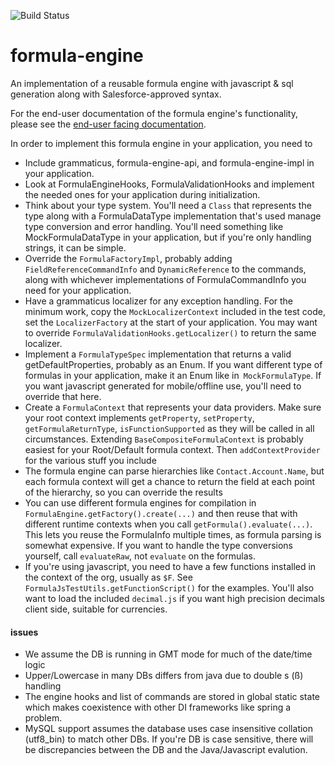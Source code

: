 ![Build Status](https://github.com/salesforce/formula-engine/actions/workflows/ci.yml/badge.svg)
# formula-engine
An implementation of a reusable formula engine with javascript &amp; sql generation along with Salesforce-approved syntax.

For the end-user documentation of the formula engine's functionality, please see the [end-user facing documentation](https://help.salesforce.com/articleView?id=sf.customize_functions.htm&type=5).

In order to implement this formula engine in your application, you need to
* Include grammaticus, formula-engine-api, and formula-engine-impl in your application.
* Look at FormulaEngineHooks, FormulaValidationHooks and implement the needed ones for your application during initialization.
* Think about your type system.  You'll need a `Class` that represents the type along with a FormulaDataType implementation
  that's used manage type conversion and error handling.  You'll need something like MockFormulaDataType in your application,
  but if you're only handling strings, it can be simple.
* Override the `FormulaFactoryImpl`, probably adding `FieldReferenceCommandInfo` and `DynamicReference` to the commands,
  along with whichever implementations of FormulaCommandInfo you need for your application.  
* Have a grammaticus localizer for any exception handling.  For the minimum work, copy the `MockLocalizerContext`
  included in the test code, set the `LocalizerFactory` at the start of your application.  You may want to override
  `FormulaValidationHooks.getLocalizer()` to return the same localizer.
* Implement a `FormulaTypeSpec` implementation that returns a valid getDefaultProperties, probably as an Enum.
  If you want different type of formulas in your application, make it an Enum like in` MockFormulaType`.  If you want
  javascript generated for mobile/offline use, you'll need to override that here.
* Create a `FormulaContext` that represents your data providers.  Make sure your root context implements
  `getProperty`, `setProperty`, `getFormulaReturnType`, `isFunctionSupported` as they will be called in all circumstances.
  Extending `BaseCompositeFormulaContext` is probably easiest for your Root/Default formula context.  Then
  `addContextProvider` for the various stuff you include
* The formula engine can parse hierarchies like `Contact.Account.Name`, but each formula context will get a chance
  to return the field at each point of the hierarchy, so you can override the results
* You can use different formula engines for compilation in `FormulaEngine.getFactory().create(...)` and then reuse that
  with different runtime contexts when you call `getFormula().evaluate(...)`.  This lets you reuse the FormulaInfo
  multiple times, as formula parsing is somewhat expensive.  If you want to handle the type conversions yourself,
  call `evaluateRaw`, not `evaluate` on the formulas.
* If you're using javascript, you need to have a few functions installed in the context of the org, usually as `$F`.
  See `FormulaJsTestUtils.getFunctionScript()` for the examples.  You'll also want to load the included `decimal.js`
  if you want high precision decimals client side, suitable for currencies.
  
#### issues

* We assume the DB is running in GMT mode for much of the date/time logic
* Upper/Lowercase in many DBs differs from java due to double s (ß) handling
* The engine hooks and list of commands are stored in global static state which makes coexistence with other
  DI frameworks like spring a problem.  
* MySQL support assumes the database uses case insensitive collation (utf8_bin) to match other DBs.  If you're
  DB is case sensitive, there will be discrepancies between the DB and the Java/Javascript evalution.

